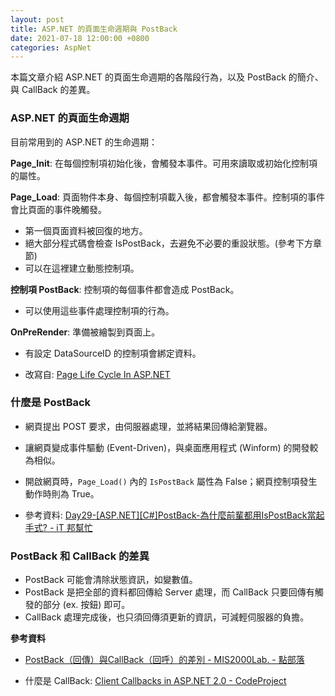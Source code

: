 ```yaml
---
layout: post
title: ASP.NET 的頁面生命週期與 PostBack
date: 2021-07-18 12:00:00 +0800
categories: AspNet
--- 
```


本篇文章介紹 ASP.NET 的頁面生命週期的各階段行為，以及 PostBack 的簡介、與 CallBack 的差異。

### ASP.NET 的頁面生命週期

目前常用到的 ASP.NET 的生命週期：

**Page_Init**: 在每個控制項初始化後，會觸發本事件。可用來讀取或初始化控制項的屬性。

**Page_Load**: 頁面物件本身、每個控制項載入後，都會觸發本事件。控制項的事件會比頁面的事件晚觸發。

- 第一個頁面資料被回復的地方。
- 絕大部分程式碼會檢查 IsPostBack，去避免不必要的重設狀態。(參考下方章節)
- 可以在這裡建立動態控制項。

**控制項 PostBack**: 控制項的每個事件都會造成 PostBack。

- 可以使用這些事件處理控制項的行為。

**OnPreRender**: 準備被繪製到頁面上。

- 有設定 DataSourceID 的控制項會綁定資料。

- 改寫自: [Page Life Cycle In ASP.NET](https://www.c-sharpcorner.com/UploadFile/8911c4/page-life-cycle-with-examples-in-Asp-Net/)

### 什麼是 PostBack

- 網頁提出 POST 要求，由伺服器處理，並將結果回傳給瀏覽器。
- 讓網頁變成事件驅動 (Event-Driven)，與桌面應用程式 (Winform) 的開發較為相似。
- 開啟網頁時，`Page_Load()` 內的 `IsPostBack` 屬性為 False；網頁控制項發生動作時則為 True。

- 參考資料: [Day29-[ASP.NET][C#]PostBack-為什麼前輩都用IsPostBack當起手式? - iT 邦幫忙](https://ithelp.ithome.com.tw/articles/10222506)

### PostBack 和 CallBack 的差異

- PostBack 可能會清除狀態資訊，如變數值。
- PostBack 是把全部的資料都回傳給 Server 處理，而 CallBack 只要回傳有觸發的部分 (ex. 按鈕) 即可。
- CallBack 處理完成後，也只須回傳須更新的資訊，可減輕伺服器的負擔。

**參考資料**

- [PostBack（回傳）與CallBack（回呼）的差別 - MIS2000Lab. - 點部落](https://dotblogs.com.tw/mis2000lab/2008/09/23/postback_callback)

- 什麼是 CallBack: [Client Callbacks in ASP.NET 2.0 - CodeProject](https://www.codeproject.com/Articles/14220/Client-Callbacks-in-ASP-NET-2-0-2)
